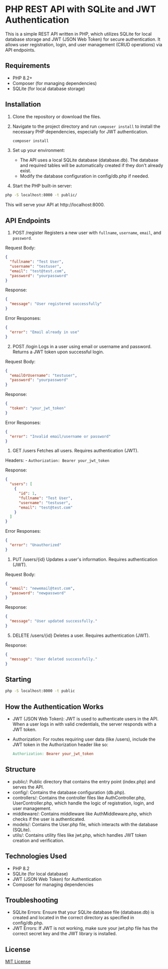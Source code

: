 # PHP REST API with SQLite and JWT Authentication

This is a simple REST API written in PHP, which utilizes SQLite for local database storage and JWT (JSON Web Token) for secure authentication. It allows user registration, login, and user management (CRUD operations) via API endpoints.

## Requirements

- PHP 8.2+
- Composer (for managing dependencies)
- SQLite (for local database storage)

## Installation

1. Clone the repository or download the files.
2. Navigate to the project directory and run `composer install` to install the necessary PHP dependencies, especially for JWT authentication.

   ```bash
   composer install
   ```

3. Set up your environment:

   - The API uses a local SQLite database (database.db). The database and required tables will be automatically created if they don't already exist.
   - Modify the database configuration in config/db.php if needed.

4. Start the PHP built-in server:

```bash
php -S localhost:8000 -t public/
```

This will serve your API at http://localhost:8000.

## API Endpoints

1. POST /register
Registers a new user with `fullname`, `username`, `email`, and `password`.

Request Body:

```json
{
  "fullname": "Test User",
  "username": "testuser",
  "email": "test@test.com",
  "password": "yourpassword"
}
```

Response:

```json
{
  "message": "User registered successfully"
}
```

Error Responses:

```json
{
  "error": "Email already in use"
}
```

2. POST /login
Logs in a user using email or username and password. Returns a JWT token upon successful login.

Request Body:

```json
{
  "emailOrUsername": "testuser",
  "password": "yourpassword"
}
```

Response:

```json
{
  "token": "your_jwt_token"
}
```

Error Responses:

```json
{
  "error": "Invalid email/username or password"
}
```

1. GET /users
Fetches all users. Requires authentication (JWT).

Headers:
    - ``Authorization: Bearer your_jwt_token``

Response:

```json
{
  "users": [
    {
      "id": 1,
      "fullname": "Test User",
      "username": "testuser",
      "email": "test@test.com"
    }
  ]
}
```

Error Responses:

```json
{
  "error": "Unauthorized"
}
```

1. PUT /users/{id}
Updates a user's information. Requires authentication (JWT).

Request Body:

```json
{
  "email": "newemail@test.com",
  "password": "newpassword"
}
```

Response:

```json
{
  "message": "User updated successfully."
}
```

5. DELETE /users/{id}
Deletes a user. Requires authentication (JWT).

Response:

```json
{
  "message": "User deleted successfully."
}
```

## Starting

```cmd
php -S localhost:8000 -t public
```

## How the Authentication Works

- JWT (JSON Web Token): JWT is used to authenticate users in the API. When a user logs in with valid credentials, the server responds with a JWT token.
- Authorization: For routes requiring user data (like /users), include the JWT token in the Authorization header like so:

    ```makefile
    Authorization: Bearer your_jwt_token
    ```

## Structure

- public/: Public directory that contains the entry point (index.php) and serves the API.
- config/: Contains the database configuration (db.php).
- controllers/: Contains the controller files like AuthController.php, UserController.php, which handle the logic of registration, login, and user management.
- middleware/: Contains middleware like AuthMiddleware.php, which checks if the user is authenticated.
- models/: Contains the User.php file, which interacts with the database (SQLite).
- utils/: Contains utility files like jwt.php, which handles JWT token creation and verification.

## Technologies Used

- PHP 8.2
- SQLite (for local database)
- JWT (JSON Web Token) for Authentication
- Composer for managing dependencies

## Troubleshooting

- SQLite Errors: Ensure that your SQLite database file (database.db) is created and located in the correct directory as specified in config/db.php.
- JWT Errors: If JWT is not working, make sure your jwt.php file has the correct secret key and the JWT library is installed.

## License

[MIT License](https://github.com/VectoDE/PHP-API/blob/main/LICENSE)